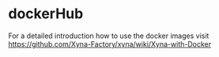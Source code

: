 # dockerHub

For a detailed introduction how to use the docker images visit https://github.com/Xyna-Factory/xyna/wiki/Xyna-with-Docker

